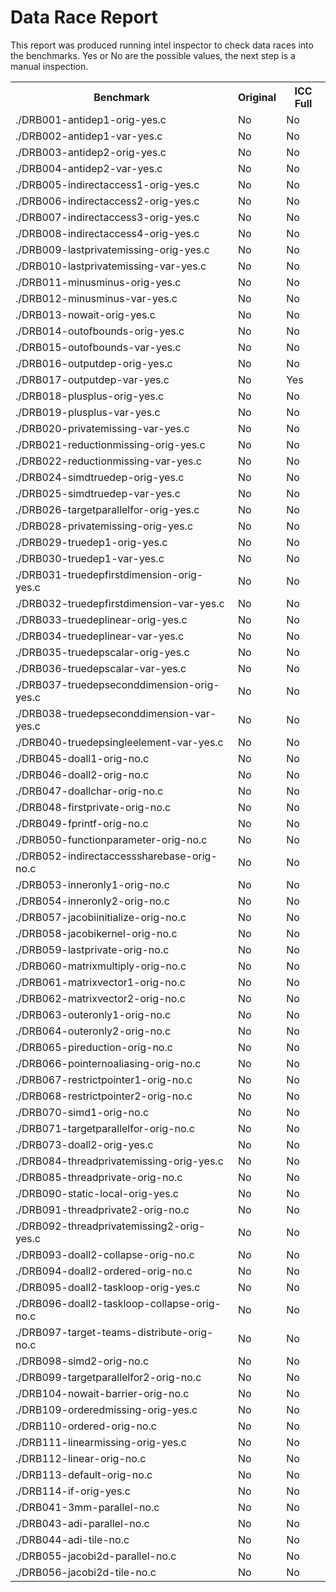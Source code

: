 
# Data Race Report

This report was produced running intel inspector to check data races into the benchmarks. Yes or No are the possible values, the next step is a manual inspection.

<table><tr><th>Benchmark</th><th>Original</th><th>ICC Full</th></tr>
<tr><td>./DRB001-antidep1-orig-yes.c</td><td>No</td><td>No</td></tr>
<tr><td>./DRB002-antidep1-var-yes.c</td><td>No</td><td>No</td></tr>
<tr><td>./DRB003-antidep2-orig-yes.c</td><td>No</td><td>No</td></tr>
<tr><td>./DRB004-antidep2-var-yes.c</td><td>No</td><td>No</td></tr>
<tr><td>./DRB005-indirectaccess1-orig-yes.c</td><td>No</td><td>No</td></tr>
<tr><td>./DRB006-indirectaccess2-orig-yes.c</td><td>No</td><td>No</td></tr>
<tr><td>./DRB007-indirectaccess3-orig-yes.c</td><td>No</td><td>No</td></tr>
<tr><td>./DRB008-indirectaccess4-orig-yes.c</td><td>No</td><td>No</td></tr>
<tr><td>./DRB009-lastprivatemissing-orig-yes.c</td><td>No</td><td>No</td></tr>
<tr><td>./DRB010-lastprivatemissing-var-yes.c</td><td>No</td><td>No</td></tr>
<tr><td>./DRB011-minusminus-orig-yes.c</td><td>No</td><td>No</td></tr>
<tr><td>./DRB012-minusminus-var-yes.c</td><td>No</td><td>No</td></tr>
<tr><td>./DRB013-nowait-orig-yes.c</td><td>No</td><td>No</td></tr>
<tr><td>./DRB014-outofbounds-orig-yes.c</td><td>No</td><td>No</td></tr>
<tr><td>./DRB015-outofbounds-var-yes.c</td><td>No</td><td>No</td></tr>
<tr><td>./DRB016-outputdep-orig-yes.c</td><td>No</td><td>No</td></tr>
<tr><td>./DRB017-outputdep-var-yes.c</td><td>No</td><td>Yes</td></tr>
<tr><td>./DRB018-plusplus-orig-yes.c</td><td>No</td><td>No</td></tr>
<tr><td>./DRB019-plusplus-var-yes.c</td><td>No</td><td>No</td></tr>
<tr><td>./DRB020-privatemissing-var-yes.c</td><td>No</td><td>No</td></tr>
<tr><td>./DRB021-reductionmissing-orig-yes.c</td><td>No</td><td>No</td></tr>
<tr><td>./DRB022-reductionmissing-var-yes.c</td><td>No</td><td>No</td></tr>
<tr><td>./DRB024-simdtruedep-orig-yes.c</td><td>No</td><td>No</td></tr>
<tr><td>./DRB025-simdtruedep-var-yes.c</td><td>No</td><td>No</td></tr>
<tr><td>./DRB026-targetparallelfor-orig-yes.c</td><td>No</td><td>No</td></tr>
<tr><td>./DRB028-privatemissing-orig-yes.c</td><td>No</td><td>No</td></tr>
<tr><td>./DRB029-truedep1-orig-yes.c</td><td>No</td><td>No</td></tr>
<tr><td>./DRB030-truedep1-var-yes.c</td><td>No</td><td>No</td></tr>
<tr><td>./DRB031-truedepfirstdimension-orig-yes.c</td><td>No</td><td>No</td></tr>
<tr><td>./DRB032-truedepfirstdimension-var-yes.c</td><td>No</td><td>No</td></tr>
<tr><td>./DRB033-truedeplinear-orig-yes.c</td><td>No</td><td>No</td></tr>
<tr><td>./DRB034-truedeplinear-var-yes.c</td><td>No</td><td>No</td></tr>
<tr><td>./DRB035-truedepscalar-orig-yes.c</td><td>No</td><td>No</td></tr>
<tr><td>./DRB036-truedepscalar-var-yes.c</td><td>No</td><td>No</td></tr>
<tr><td>./DRB037-truedepseconddimension-orig-yes.c</td><td>No</td><td>No</td></tr>
<tr><td>./DRB038-truedepseconddimension-var-yes.c</td><td>No</td><td>No</td></tr>
<tr><td>./DRB040-truedepsingleelement-var-yes.c</td><td>No</td><td>No</td></tr>
<tr><td>./DRB045-doall1-orig-no.c</td><td>No</td><td>No</td></tr>
<tr><td>./DRB046-doall2-orig-no.c</td><td>No</td><td>No</td></tr>
<tr><td>./DRB047-doallchar-orig-no.c</td><td>No</td><td>No</td></tr>
<tr><td>./DRB048-firstprivate-orig-no.c</td><td>No</td><td>No</td></tr>
<tr><td>./DRB049-fprintf-orig-no.c</td><td>No</td><td>No</td></tr>
<tr><td>./DRB050-functionparameter-orig-no.c</td><td>No</td><td>No</td></tr>
<tr><td>./DRB052-indirectaccesssharebase-orig-no.c</td><td>No</td><td>No</td></tr>
<tr><td>./DRB053-inneronly1-orig-no.c</td><td>No</td><td>No</td></tr>
<tr><td>./DRB054-inneronly2-orig-no.c</td><td>No</td><td>No</td></tr>
<tr><td>./DRB057-jacobiinitialize-orig-no.c</td><td>No</td><td>No</td></tr>
<tr><td>./DRB058-jacobikernel-orig-no.c</td><td>No</td><td>No</td></tr>
<tr><td>./DRB059-lastprivate-orig-no.c</td><td>No</td><td>No</td></tr>
<tr><td>./DRB060-matrixmultiply-orig-no.c</td><td>No</td><td>No</td></tr>
<tr><td>./DRB061-matrixvector1-orig-no.c</td><td>No</td><td>No</td></tr>
<tr><td>./DRB062-matrixvector2-orig-no.c</td><td>No</td><td>No</td></tr>
<tr><td>./DRB063-outeronly1-orig-no.c</td><td>No</td><td>No</td></tr>
<tr><td>./DRB064-outeronly2-orig-no.c</td><td>No</td><td>No</td></tr>
<tr><td>./DRB065-pireduction-orig-no.c</td><td>No</td><td>No</td></tr>
<tr><td>./DRB066-pointernoaliasing-orig-no.c</td><td>No</td><td>No</td></tr>
<tr><td>./DRB067-restrictpointer1-orig-no.c</td><td>No</td><td>No</td></tr>
<tr><td>./DRB068-restrictpointer2-orig-no.c</td><td>No</td><td>No</td></tr>
<tr><td>./DRB070-simd1-orig-no.c</td><td>No</td><td>No</td></tr>
<tr><td>./DRB071-targetparallelfor-orig-no.c</td><td>No</td><td>No</td></tr>
<tr><td>./DRB073-doall2-orig-yes.c</td><td>No</td><td>No</td></tr>
<tr><td>./DRB084-threadprivatemissing-orig-yes.c</td><td>No</td><td>No</td></tr>
<tr><td>./DRB085-threadprivate-orig-no.c</td><td>No</td><td>No</td></tr>
<tr><td>./DRB090-static-local-orig-yes.c</td><td>No</td><td>No</td></tr>
<tr><td>./DRB091-threadprivate2-orig-no.c</td><td>No</td><td>No</td></tr>
<tr><td>./DRB092-threadprivatemissing2-orig-yes.c</td><td>No</td><td>No</td></tr>
<tr><td>./DRB093-doall2-collapse-orig-no.c</td><td>No</td><td>No</td></tr>
<tr><td>./DRB094-doall2-ordered-orig-no.c</td><td>No</td><td>No</td></tr>
<tr><td>./DRB095-doall2-taskloop-orig-yes.c</td><td>No</td><td>No</td></tr>
<tr><td>./DRB096-doall2-taskloop-collapse-orig-no.c</td><td>No</td><td>No</td></tr>
<tr><td>./DRB097-target-teams-distribute-orig-no.c</td><td>No</td><td>No</td></tr>
<tr><td>./DRB098-simd2-orig-no.c</td><td>No</td><td>No</td></tr>
<tr><td>./DRB099-targetparallelfor2-orig-no.c</td><td>No</td><td>No</td></tr>
<tr><td>./DRB104-nowait-barrier-orig-no.c</td><td>No</td><td>No</td></tr>
<tr><td>./DRB109-orderedmissing-orig-yes.c</td><td>No</td><td>No</td></tr>
<tr><td>./DRB110-ordered-orig-no.c</td><td>No</td><td>No</td></tr>
<tr><td>./DRB111-linearmissing-orig-yes.c</td><td>No</td><td>No</td></tr>
<tr><td>./DRB112-linear-orig-no.c</td><td>No</td><td>No</td></tr>
<tr><td>./DRB113-default-orig-no.c</td><td>No</td><td>No</td></tr>
<tr><td>./DRB114-if-orig-yes.c</td><td>No</td><td>No</td></tr>
<tr><td>./DRB041-3mm-parallel-no.c</td><td>No</td><td>No</td></tr>
<tr><td>./DRB043-adi-parallel-no.c</td><td>No</td><td>No</td></tr>
<tr><td>./DRB044-adi-tile-no.c</td><td>No</td><td>No</td></tr>
<tr><td>./DRB055-jacobi2d-parallel-no.c</td><td>No</td><td>No</td></tr>
<tr><td>./DRB056-jacobi2d-tile-no.c</td><td>No</td><td>No</td></tr>
</table>
